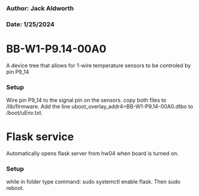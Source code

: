 ### Author: Jack Aldworth
### Date: 1/25/2024
# BB-W1-P9.14-00A0
A device tree that allows for 1-wire temperature sensors to be controled by pin P9_14
### Setup
Wire pin P9_14 to the signal pin on the sensors. copy both files to /lib/firmware. Add the line uboot_overlay_addr4=BB-W1-P9.14-00A0.dtbo to /boot/uEnv.txt.
# Flask service
Automatically opens flask server from hw04 when board is turned on.
### Setup
while in folder type command: sudo systemctl enable flask. Then sudo reboot.

